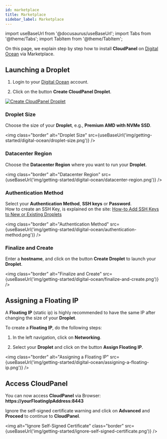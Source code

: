 ```yaml
---
id: marketplace
title: Marketplace
sidebar_label: Marketplace
---
```


import useBaseUrl from '@docusaurus/useBaseUrl';
import Tabs from '@theme/Tabs';
import TabItem from '@theme/TabItem';

On this page, we explain step by step how to install **CloudPanel** on [Digital Ocean](https://www.digitalocean.com/) via Marketplace.

## Launching a Droplet

1. Login to your [Digital Ocean](https://cloud.digitalocean.com/login) account.

2. Click on the button **Create CloudPanel Droplet**.

[![Create CloudPanel Droplet](/img/getting-started/digital-ocean/create-droplet-one-click.png)](https://marketplace.digitalocean.com/apps/cloudpanel-1?refcode=d21dd4c6ed65)

### Droplet Size

Choose the size of your **Droplet**, e.g., **Premium AMD with NVMe SSD**.

<img class="border" alt="Droplet Size" src={useBaseUrl('img/getting-started/digital-ocean/droplet-size.png')} />

### Datacenter Region

Choose the **Datacenter Region** where you want to run your **Droplet**.

<img class="border" alt="Datacenter Region" src={useBaseUrl('img/getting-started/digital-ocean/datacenter-region.png')} />

### Authentication Method

Select your **Authentication Method**, **SSH keys** or **Password**. <br />
How to create an SSH Key, is explained on the site: [How-to Add SSH Keys to New or Existing Droplets](https://www.digitalocean.com/docs/droplets/how-to/add-ssh-keys/)

<img class="border" alt="Authentication Method" src={useBaseUrl('img/getting-started/digital-ocean/authentication-method.png')} />

### Finalize and Create

Enter a **hostname**, and click on the button **Create Droplet** to launch your **Droplet**.

<img class="border" alt="Finalize and Create" src={useBaseUrl('img/getting-started/digital-ocean/finalize-and-create.png')} />

## Assigning a Floating IP

A **Floating IP** (static ip) is highly recommended to have the same IP after changing the size of your **Droplet**.

To create a **Floating IP**, do the following steps:

1. In the left navigation, click on **Networking**.

2. Select your **Droplet** and click on the button **Assign Floating IP**.

<img class="border" alt="Assigning a Floating IP" src={useBaseUrl('img/getting-started/digital-ocean/assigning-a-floating-ip.png')} />

## Access CloudPanel

You can now access **CloudPanel** via Browser: **https://yourFloatingIpAddress:8443**

Ignore the self-signed certificate warning and click on **Advanced** and **Proceed** to continue to **CloudPanel**.

<img alt="Ignore Self-Signed Certificate" class="border" src={useBaseUrl('img/getting-started/ignore-self-signed-certificate.png')} />
